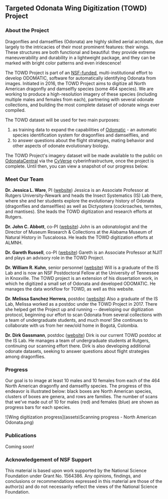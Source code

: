 ## Targeted Odonata Wing Digitization (TOWD) Project

### About the Project

Dragonflies and damselflies (Odonata) are highly skilled aerial acrobats, due largely to the intricacies of their most prominent features: their wings. These structures are both functional and beautiful: they provide extreme maneuverability and durability in a lightweight package, and they can be marked with bright color patterns and even iridescence!

The TOWD Project is part of an [NSF-funded](https://www.nsf.gov/awardsearch/showAward?AWD_ID=1564386&HistoricalAwards=false), multi-institutional effort to develop ODOMATIC, software for automatically identifying Odonata from images. Initiated in 2016, the TOWD Project aims to digitize all North American dragonfly and damselfly species (some 464 species). We are working to produce a high-resolution imagery of these species (including multiple males and females from each), partnering with several odonate collections, and building the most complete dataset of odonate wings ever compiled.

The TOWD dataset will be used for two main purposes:
1. as training data to expand the capabilities of [Odomatic](https://www.crossveins.com/research) - an automatic species identification system for dragonflies and damselflies, and
2. to answer questions about the flight strategies, mating behavior and other aspects of odonate evolutionary biology.

The TOWD Project's imagery dataset will be made available to the public on [OdonataCentral](https://www.odonatacentral.org/) via the [CyVerse](http://www.cyverse.org/) cyberinfrastructure, once the project is complete. Until then, you can view a snapshot of our progress below.

### Meet Our Team

**Dr. Jessica L. Ware**, PI ([website](https://www.jessicalwarelab.com/))
Jessica is an Associate Professor at Rutgers University-Newark and heads the Insect Systematics (IS) Lab there, where she and her students explore the evolutionary history of Odonata (dragonflies and damselflies) as well as Dictyoptera (cockroaches, termites, and mantises). She leads the TOWD digitization and research efforts at Rutgers.

**Dr. John C. Abbott**, co-PI ([website](https://almnh.ua.edu/abbott.html))
John is an odonatologist and the Director of Museum Research & Collections at the Alabama Museum of Natural History in Tuscaloosa. He leads the TOWD digitization efforts at ALMNH.

**Dr. Gareth Russell**, co-PI ([website](https://sites.google.com/a/njit.edu/russell-lab/))
Gareth is an Associate Professor at NJIT and plays an advisory role in the TOWD Project.

**Dr. William R. Kuhn**, senior personnel ([website](https://crossveins.com))
Will is a graduate of the IS Lab and is now an NSF Postdoctoral Fellow at the University of Tennessee in Knoxville. The TOWD project is an extension of his dissertation work, in which he digitized a small set of Odonata and developed ODOMATIC. He manages the data workflow for TOWD, as well as this website.

**Dr. Melissa Sanchez Herrera**, postdoc ([website](https://www.polythore.com/))
Also a graduate of the IS Lab, Melissa worked as a postdoc under the TOWD Project in 2017. There she helped get the Project up and running -- developing our digitization protocol, beginning our effort to scan Odonata from several collections with a team of undergraduate students, and much more! She continues to collaborate with us from her new/old home in Bogotá, Colombia.

**Dr. Dirk Gassmann**, postdoc ([website](https://www.jessicalwarelab.com/postdoctoral))
Dirk is our current TOWD postdoc at the IS Lab. He manages a team of undergraduate students at Rutgers, continuing our scanning effort there. Dirk is also developing additional odonate datasets, seeking to answer questions about flight strategies among dragonflies.

### Progress

Our goal is to image at least 10 males and 10 females from each of the 464 North American dragonfly and damselfly species. The progress of this endeavor is illustrated below: black boxes are North American species, clusters of boxes are genera, and rows are families. The number of scans that we've made out of 10 for males (red) and females (blue) are shown as progress bars for each species.

![Wing digitization progress](assets\Scanning progress - North American Odonata.png)

### Publications

Coming soon!

### Acknowledgement of NSF Support
This material is based upon work supported by the National Science Foundation under Grant No. 1564386. Any opinions, findings, and conclusions or recommendations expressed in this material are those of the author(s) and do not necessarily reflect the views of the National Science Foundation.
